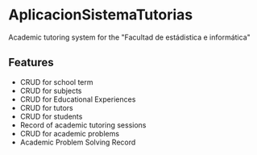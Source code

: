 # AplicacionSistemaTutorias
Academic tutoring system for the "Facultad de estádistica e informática"

## Features
- CRUD for school term
- CRUD for subjects
- CRUD for Educational Experiences
- CRUD for tutors
- CRUD for students
- Record of academic tutoring sessions
- CRUD for academic problems
- Academic Problem Solving Record
